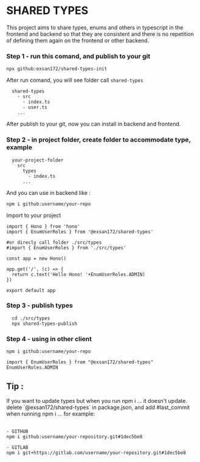 <h1>SHARED TYPES</h1>
<span>This project aims to share types, enums and others in typescript in the frontend and backend so that they are consistent and there is no repetition of defining them again on the frontend or other backend.<span>
<br/>
<h3>Step 1 - run this comand, and publish to your git</h3>

```
npx github:exsan172/shared-types-init
```

<span>After run comand, you will see folder call `shared-types`</span>

```
  shared-types
    - src
      - index.ts
      - user.ts
    ...
```

<span>After publish to your git, now you can install in backend and frontend.</span>

<h3>Step 2 - in project folder, create folder to accommodate type, example</h3>

```
  your-project-folder
    src
      types
        - index.ts
      ...
```

<span>And you can use in backend like :</span>

```
npm i github:username/your-repo
```

<span>Import to your project</span>

```
import { Hono } from 'hono'
import { EnumUserRoles } from '@exsan172/shared-types'

#or direcly call folder ./src/types
#import { EnumUserRoles } from './src/types'

const app = new Hono()

app.get('/', (c) => {
  return c.text('Hello Hono! '+EnumUserRoles.ADMIN)
})

export default app
```

<h3>Step 3 - publish types</h3>

```
  cd ./src/types
  npx shared-types-publish
```

<h3>Step 4 - using in other client</h3>

```
npm i github:username/your-repo

import { EnumUserRoles } from "@exsan172/shared-types"
EnumUserRoles.ADMIN
```
<h2>Tip :</h2>
<span>If you want to update types but when you run npm i ... it doesn't update. delete `@exsan172/shared-types` in package.json, and add #last_commit when running npm i ... for example:<span>
<br/>
<br/>

```
- GITHUB
npm i github:username/your-repository.git#1dec5be8

- GITLAB
npm i git+https://gitlab.com/username/your-repository.git#1dec5be8
```
